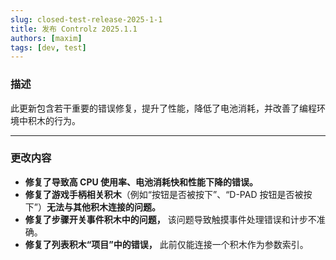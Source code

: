 ```yaml
---
slug: closed-test-release-2025-1-1
title: 发布 Controlz 2025.1.1
authors: [maxim]
tags: [dev, test]
---
```


### 描述

此更新包含若干重要的错误修复，提升了性能，降低了电池消耗，并改善了编程环境中积木的行为。

<!-- truncate -->
---

### 更改内容

- **修复了导致高 CPU 使用率、电池消耗快和性能下降的错误。**
- **修复了游戏手柄相关积木**（例如“按钮是否被按下”、“D-PAD 按钮是否被按下”）**无法与其他积木连接的问题。**
- **修复了步骤开关事件积木中的问题，** 该问题导致触摸事件处理错误和计步不准确。
- **修复了列表积木“项目”中的错误，** 此前仅能连接一个积木作为参数索引。